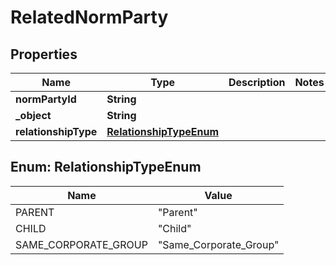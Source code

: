 

# RelatedNormParty


## Properties

| Name | Type | Description | Notes |
|------------ | ------------- | ------------- | -------------|
|**normPartyId** | **String** |  |  |
|**_object** | **String** |  |  |
|**relationshipType** | [**RelationshipTypeEnum**](#RelationshipTypeEnum) |  |  |



## Enum: RelationshipTypeEnum

| Name | Value |
|---- | -----|
| PARENT | &quot;Parent&quot; |
| CHILD | &quot;Child&quot; |
| SAME_CORPORATE_GROUP | &quot;Same_Corporate_Group&quot; |



